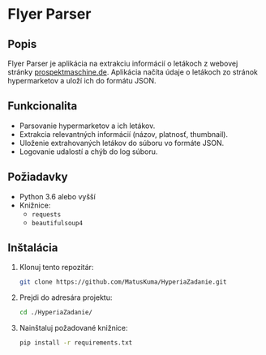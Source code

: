 # Flyer Parser

## Popis
Flyer Parser je aplikácia na extrakciu informácií o letákoch z webovej stránky [prospektmaschine.de](https://www.prospektmaschine.de). Aplikácia načíta údaje o letákoch zo stránok hypermarketov a uloží ich do formátu JSON.

## Funkcionalita
- Parsovanie hypermarketov a ich letákov.
- Extrakcia relevantných informácií (názov, platnosť, thumbnail).
- Uloženie extrahovaných letákov do súboru vo formáte JSON.
- Logovanie udalostí a chýb do log súboru.

## Požiadavky
- Python 3.6 alebo vyšší
- Knižnice:
  - `requests`
  - `beautifulsoup4`

## Inštalácia
1. Klonuj tento repozitár:
   ```bash
   git clone https://github.com/MatusKuma/HyperiaZadanie.git
2. Prejdi do adresára projektu:
   ```bash
   cd ./HyperiaZadanie/

3. Nainštaluj požadované knižnice:
   ```bash
   pip install -r requirements.txt
